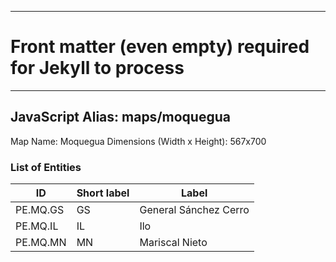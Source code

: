   ---
# Front matter (even empty) required for Jekyll to process
---

## JavaScript Alias: maps/moquegua

Map Name: Moquegua
Dimensions (Width x Height): 567x700


### List of Entities

ID | Short label | Label
---|---|---|
PE.MQ.GS| GS | General Sánchez Cerro
PE.MQ.IL| IL | Ilo
PE.MQ.MN| MN | Mariscal Nieto
